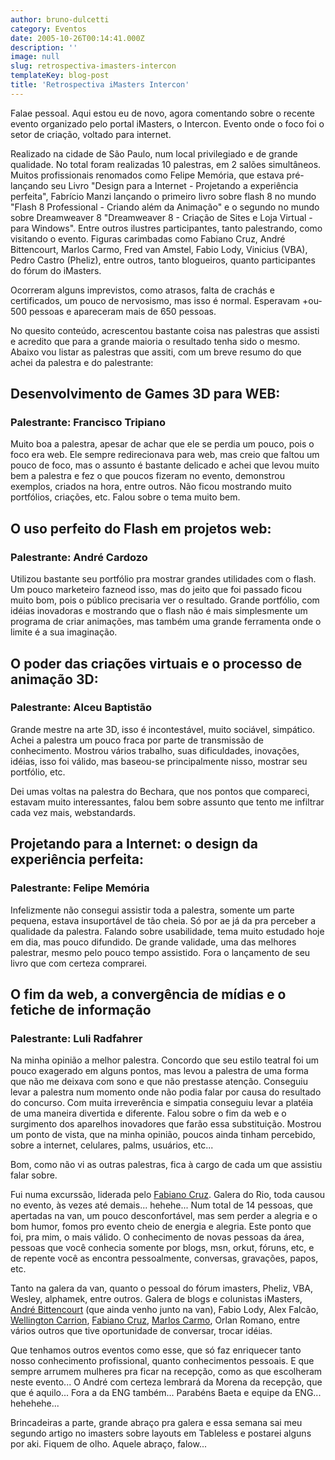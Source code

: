 ```yaml
---
author: bruno-dulcetti
category: Eventos
date: 2005-10-26T00:14:41.000Z
description: ''
image: null
slug: retrospectiva-imasters-intercon
templateKey: blog-post
title: 'Retrospectiva iMasters Intercon'
---
```


Falae pessoal. Aqui estou eu de novo, agora comentando sobre o recente evento organizado pelo portal iMasters, o Intercon. Evento onde o foco foi o setor de criação, voltado para internet.

Realizado na cidade de São Paulo, num local privilegiado e de grande qualidade. No total foram realizadas 10 palestras, em 2 salões simultâneos. Muitos profissionais renomados como Felipe Memória, que estava pré-lançando seu Livro "Design para a Internet - Projetando a experiência perfeita", Fabrício Manzi lançando o primeiro livro sobre flash 8 no mundo "Flash 8 Professional - Criando além da Animação" e o segundo no mundo sobre Dreamweaver 8 "Dreamweaver 8 - Criação de Sites e Loja Virtual - para Windows". Entre outros ilustres participantes, tanto palestrando, como visitando o evento. Figuras carimbadas como Fabiano Cruz, André Bittencourt, Marlos Carmo, Fred van Amstel, Fabio Lody, Vinicius (VBA), Pedro Castro (Pheliz), entre outros, tanto blogueiros, quanto participantes do fórum do iMasters.

Ocorreram alguns imprevistos, como atrasos, falta de crachás e certificados, um pouco de nervosismo, mas isso é normal. Esperavam +ou- 500 pessoas e apareceram mais de 650 pessoas.

No quesito conteúdo, acrescentou bastante coisa nas palestras que assisti e acredito que para a grande maioria o resultado tenha sido o mesmo. Abaixo vou listar as palestras que assiti, com um breve resumo do que achei da palestra e do palestrante:

## Desenvolvimento de Games 3D para WEB:

### Palestrante: Francisco Tripiano

Muito boa a palestra, apesar de achar que ele se perdia um pouco, pois o foco era web. Ele sempre redirecionava para web, mas creio que faltou um pouco de foco, mas o assunto é bastante delicado e achei que levou muito bem a palestra e fez o que poucos fizeram no evento, demonstrou exemplos, criados na hora, entre outros. Não ficou mostrando muito portfólios, criações, etc. Falou sobre o tema muito bem.

## O uso perfeito do Flash em projetos web:

### Palestrante: André Cardozo

Utilizou bastante seu portfólio pra mostrar grandes utilidades com o flash. Um pouco marketeiro fazneod isso, mas do jeito que foi passado ficou muito bom, pois o público precisaria ver o resultado. Grande portfólio, com idéias inovadoras e mostrando que o flash não é mais simplesmente um programa de criar animações, mas também uma grande ferramenta onde o limite é a sua imaginação.

## O poder das criações virtuais e o processo de animação 3D:

### Palestrante: Alceu Baptistão

Grande mestre na arte 3D, isso é incontestável, muito sociável, simpático. Achei a palestra um pouco fraca por parte de transmissão de conhecimento. Mostrou vários trabalho, suas dificuldades, inovações, idéias, isso foi válido, mas baseou-se principalmente nisso, mostrar seu portfólio, etc.

Dei umas voltas na palestra do Bechara, que nos pontos que compareci, estavam muito interessantes, falou bem sobre assunto que tento me infiltrar cada vez mais, webstandards.

## Projetando para a Internet: o design da experiência perfeita:

### Palestrante: Felipe Memória

Infelizmente não consegui assistir toda a palestra, somente um parte pequena, estava insuportável de tão cheia. Só por ae já da pra perceber a qualidade da palestra. Falando sobre usabilidade, tema muito estudado hoje em dia, mas pouco difundido. De grande validade, uma das melhores palestrar, mesmo pelo pouco tempo assistido. Fora o lançamento de seu livro que com certeza comprarei.

## O fim da web, a convergência de mídias e o fetiche de informação

### Palestrante: Luli Radfahrer

Na minha opinião a melhor palestra. Concordo que seu estilo teatral foi um pouco exagerado em alguns pontos, mas levou a palestra de uma forma que não me deixava com sono e que não prestasse atenção. Conseguiu levar a palestra num momento onde não podia falar por causa do resultado do concurso. Com muita irreverência e simpatia conseguiu levar a platéia de uma maneira divertida e diferente. Falou sobre o fim da web e o surgimento dos aparelhos inovadores que farão essa substituição. Mostrou um ponto de vista, que na minha opinião, poucos ainda tinham percebido, sobre a internet, celulares, palms, usuários, etc...

Bom, como não vi as outras palestras, fica à cargo de cada um que assistiu falar sobre.

Fui numa excurssão, liderada pelo [Fabiano Cruz](http://www.fabianocruz.com 'Visitar Blog do Fabiano '). Galera do Rio, toda causou no evento, às vezes até demais... hehehe... Num total de 14 pessoas, que apertadas na van, um pouco desconfortável, mas sem perder a alegria e o bom humor, fomos pro evento cheio de energia e alegria. Este ponto que foi, pra mim, o mais válido. O conhecimento de novas pessoas da área, pessoas que você conhecia somente por blogs, msn, orkut, fóruns, etc, e de repente você as encontra pessoalmente, conversas, gravações, papos, etc.

Tanto na galera da van, quanto o pessoal do fórum imasters, Pheliz, VBA, Wesley, alphamek, entre outros. Galera de blogs e colunistas iMasters, [André Bittencourt](http://www.andrebittencourt.com.br 'Visitar Site do André ') (que ainda venho junto na van), Fabio Lody, Alex Falcão, [Wellington Carrion](http://www.wellington.art.br/ 'Visitar Site do Wellington '), [Fabiano Cruz](http://www.fabianocruz.com 'Visitar Blog do Fabiano '), [Marlos Carmo](http://www.marloscarmo.com/ 'Visitar Site do Marlos '), Orlan Romano, entre vários outros que tive oportunidade de conversar, trocar idéias.

Que tenhamos outros eventos como esse, que só faz enriquecer tanto nosso conhecimento profissional, quanto conhecimentos pessoais. E que sempre arrumem mulheres pra ficar na recepção, como as que escolheram neste evento... O André com certeza lembrará da Morena da recepção, que que é aquilo... Fora a da ENG também... Parabéns Baeta e equipe da ENG... hehehehe...

Brincadeiras a parte, grande abraço pra galera e essa semana sai meu segundo artigo no imasters sobre layouts em Tableless e postarei alguns por aki. Fiquem de olho. Aquele abraço, falow...
